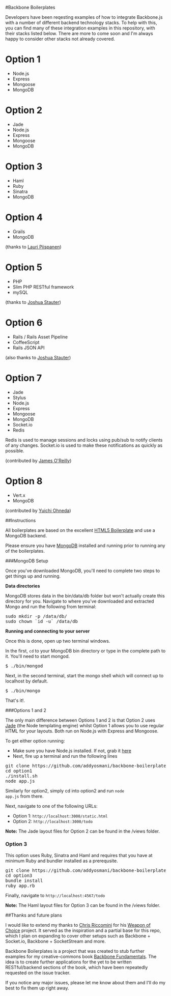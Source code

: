 #Backbone Boilerplates

Developers have been reqesting examples of how to integrate Backbone.js with a number of different backend technology stacks. To help with this, you can find many of these integration examples in this repository, with their stacks listed below. There are more to come soon and I'm always happy to consider other stacks not already covered.

Option 1
=========
* Node.js
* Express
* Mongoose
* MongoDB

Option 2
=========
* Jade
* Node.js
* Express
* Mongoose
* MongoDB

Option 3
==========
* Haml
* Ruby
* Sinatra
* MongoDB

Option 4
==========
* Grails
* MongoDB

(thanks to [Lauri Piispanen](https://github.com/lauripiispanen))

Option 5
==========
* PHP 
* Slim PHP RESTful framework
* mySQL

(thanks to [Joshua Stauter](https://github.com/dthtvwls))

Option 6
==========
* Rails / Rails Asset Pipeline
* CoffeeScript
* Rails JSON API

(also thanks to [Joshua Stauter](https://github.com/dthtvwls))

Option 7
==========
* Jade
* Stylus
* Node.js
* Express
* Mongoose
* MongoDB
* Socket.io
* Redis

Redis is used to manage sessions and locks using pub/sub to notify clients of any changes.  Socket.io is used to make these notifications as quickly as possible.

(contributed by [James O'Reilly](https://github.com/jamesor))

Option 8
==========
* Vert.x
* MongoDB

(contributed by [Yuichi Ohneda](https://github.com/ohneda))


##Instructions

All boilerplates are based on the excellent [HTML5 Boilerplate](http://html5boilerplate.com/) and use a MongoDB backend. 

Please ensure you have [MongoDB](http://www.mongodb.org/downloads) installed and running prior to running any of the boilerplates.

###MongoDB Setup 

Once you've downloaded MongoDB, you'll need to complete two steps to get things up and running.

**Data directories**

MongoDB stores data in the bin/data/db folder but won't actually create this directory for you. Navigate to where you've downloaded and extracted Mongo and run the following from terminal:

<pre>
sudo mkdir -p /data/db/
sudo chown `id -u` /data/db
</pre>

**Running and connecting to your server**

Once this is done, open up two terminal windows. 

In the first, <code>cd</code> to your MongoDB bin directory or type in the complete path to it. You'll need to start mongod.

<pre>
$ ./bin/mongod
</pre>

Next, in the second terminal, start the mongo shell which will connect up to localhost by default.

<pre>
$ ./bin/mongo
</pre>

That's it!.

###Options 1 and 2

The only main difference between Options 1 and 2 is that Option 2 uses [Jade](http://jade-lang.com/) (the Node templating engine) whilst Option 1 allows you to use regular HTML for your layouts. Both run on Node.js with Express and Mongoose.

To get either option running:

* Make sure you have Node.js installed. If not, grab it [here](http://nodejs.org/#download)
* Next, fire up a terminal and run the following lines
   
<pre>
git clone https://github.com/addyosmani/backbone-boilerplates.git
cd option1
./install.sh
node app.js
</pre>

Similarly for option2, simply cd into option2 and run <code>node app.js</code> from there.

Next, navigate to one of the following URLs:

* Option 1: <code>http://localhost:3000/static.html</code>
* Option 2: <code>http://localhost:3000/todo</code>

**Note:** The Jade layout files for Option 2 can be found in the /views folder.

### Option 3

This option uses Ruby, Sinatra and Haml and requires that you have at minimum Ruby and bundler installed as a prerequsite.

<pre>
git clone https://github.com/addyosmani/backbone-boilerplates.git
cd option3
bundle install
ruby app.rb
</pre>

Finally, navigate to <code>http://localhost:4567/todo</code>

**Note:** The Haml layout files for Option 3 can be found in the /views folder.


##Thanks and future plans

I would like to extend my thanks to [Chris Riccomini](https://github.com/criccomini) for his [Weapon of Choice](https://github.com/criccomini) project. It served as the inspiration and a partial base for this repo, which I plan on expanding to cover other setups such as Backbone + Socket.io, Backbone + SocketStream and more.

Backbone Boilerplates is a project that was created to stub further examples for my creative-commons book [Backbone Fundamentals](https://github.com/addyosmani/backbone-fundamentals). The idea is to create further applications for the yet to be written RESTful/backend sections of the book, which have been repeatedly requested on the issue tracker. 

If you notice any major issues, please let me know about them and I'll do my best to fix them up right away.




